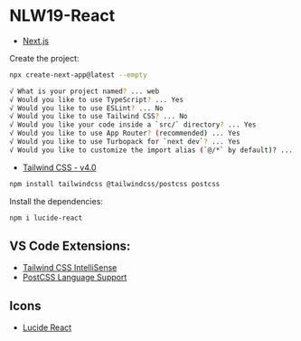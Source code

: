 # NLW19-React

- [Next.js](https://nextjs.org/)

Create the project:
```sh
npx create-next-app@latest --empty
```

```sh
√ What is your project named? ... web
√ Would you like to use TypeScript? ... Yes
√ Would you like to use ESLint? ... No
√ Would you like to use Tailwind CSS? ... No
√ Would you like your code inside a `src/` directory? ... Yes
√ Would you like to use App Router? (recommended) ... Yes
√ Would you like to use Turbopack for `next dev`? ... Yes
√ Would you like to customize the import alias (`@/*` by default)? ... No
```

- [Tailwind CSS - v4.0](https://tailwindcss.com/)
```sh
npm install tailwindcss @tailwindcss/postcss postcss
```

Install the dependencies:
```sh
npm i lucide-react
```

## VS Code Extensions:

- [Tailwind CSS IntelliSense](https://marketplace.visualstudio.com/items?itemName=bradlc.vscode-tailwindcss)
- [PostCSS Language Support](https://marketplace.visualstudio.com/items?itemName=csstools.postcss)

## Icons

- [Lucide React]()
